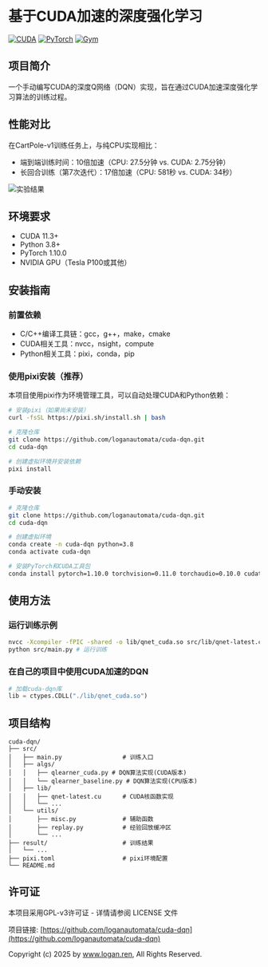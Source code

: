 # 基于CUDA加速的深度强化学习

[![CUDA](https://img.shields.io/badge/CUDA-11.3-green.svg)](https://developer.nvidia.com/cuda-11.3.0-download-archive)
[![PyTorch](https://img.shields.io/badge/PyTorch-1.10.0-orange.svg)](https://pytorch.org/)
[![Gym](https://img.shields.io/badge/Gym-latest-blue.svg)](https://www.gymlibrary.dev/)

## 项目简介

一个手动编写CUDA的深度Q网络（DQN）实现，旨在通过CUDA加速深度强化学习算法的训练过程。

## 性能对比

在CartPole-v1训练任务上，与纯CPU实现相比：

- 端到端训练时间：10倍加速（CPU: 27.5分钟 vs. CUDA: 2.75分钟）
- 长回合训练（第7次迭代）：17倍加速（CPU: 581秒 vs. CUDA: 34秒）

![实验结果](https://img.oss.logan.ren/2025/04/28/20-11-40.jpg)

## 环境要求

- CUDA 11.3+
- Python 3.8+
- PyTorch 1.10.0
- NVIDIA GPU（Tesla P100或其他）

## 安装指南

### 前置依赖

- C/C++编译工具链：gcc，g++，make，cmake
- CUDA相关工具：nvcc，nsight，compute
- Python相关工具：pixi，conda，pip

### 使用pixi安装（推荐）

本项目使用pixi作为环境管理工具，可以自动处理CUDA和Python依赖：

```bash
# 安装pixi（如果尚未安装）
curl -fsSL https://pixi.sh/install.sh | bash

# 克隆仓库
git clone https://github.com/loganautomata/cuda-dqn.git
cd cuda-dqn

# 创建虚拟环境并安装依赖
pixi install
```

### 手动安装

```bash
# 克隆仓库
git clone https://github.com/loganautomata/cuda-dqn.git
cd cuda-dqn

# 创建虚拟环境
conda create -n cuda-dqn python=3.8
conda activate cuda-dqn

# 安装PyTorch和CUDA工具包
conda install pytorch=1.10.0 torchvision=0.11.0 torchaudio=0.10.0 cudatoolkit=11.3 -c pytorch
```

## 使用方法

### 运行训练示例

```bash
nvcc -Xcompiler -fPIC -shared -o lib/qnet_cuda.so src/lib/qnet-latest.cu # 编译CUDA源码为共享库
python src/main.py # 运行训练
```

### 在自己的项目中使用CUDA加速的DQN

```python
# 加载cuda-dqn库
lib = ctypes.CDLL("./lib/qnet_cuda.so")
```

## 项目结构

```
cuda-dqn/
├── src/
│   ├── main.py                 # 训练入口
│   ├── algs/
│   │   ├── qlearner_cuda.py # DQN算法实现(CUDA版本)
│   │   └── qlearner_baseline.py # DQN算法实现(CPU版本)
│   ├── lib/
│   │   ├── qnet-latest.cu      # CUDA核函数实现
│   │   └── ...
│   └── utils/
│       ├── misc.py             # 辅助函数
│       ├── replay.py           # 经验回放缓冲区
│       └── ...
├── result/                     # 训练结果
│   └── ...
├── pixi.toml                   # pixi环境配置
└── README.md
```

## 许可证

本项目采用GPL-v3许可证 - 详情请参阅 LICENSE 文件

项目链接: [https://github.com/loganautomata/cuda-dqn](https://github.com/loganautomata/cuda-dqn)

Copyright (c) 2025 by www.logan.ren, All Rights Reserved.
